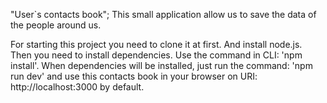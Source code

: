 "User`s contacts book";
This small application allow us to save the data of the people around us.

For starting this project you need to clone it at first. And install node.js.
Then you need to install dependencies. Use the command in CLI: 'npm install'.
When dependencies will be installed, just run the command: 'npm run dev' and use this contacts book in your browser on URI: http://localhost:3000 by default.